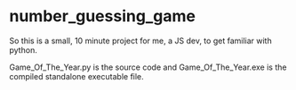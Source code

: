 # number_guessing_game

So this is a small, 10 minute project for me, a JS dev, to get familiar with python.

Game_Of_The_Year.py is the source code and Game_Of_The_Year.exe is the compiled standalone executable file.

